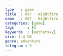 ```yaml
---
type   : game
title  : 007 - Nightfire
name   : 007 - Nightfire
categories: [game]
tags      : []
keywords  : [aethersx2]
size: 1.4 GB
genre: adventure
telegram : 9
---
```


